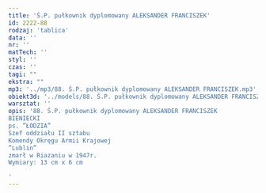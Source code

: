 ```yaml
---
title: 'Ś.P. pułkownik dyplomowany ALEKSANDER FRANCISZEK'
id: 2222-88
rodzaj: 'tablica'
data: ''
nr: ''
matTech: ''
styl: ''
czas: ''
tagi: ""
ekstra: ""
mp3: '../mp3/88. Ś.P. pułkownik dyplomowany ALEKSANDER FRANCISZEK.mp3'
obiekt3d: '../models/88. Ś.P. pułkownik dyplomowany ALEKSANDER FRANCISZEK.glb'
warsztat: ''
opis: '88. Ś.P. pułkownik dyplomowany ALEKSANDER FRANCISZEK
BIENIECKI
ps. ”ŁODZIA”
Szef oddziału II sztabu
Komendy Okręgu Armii Krajowej
”Lublin”
zmarł w Riazaniu w 1947r.
Wymiary: 13 cm x 6 cm

'
---
```


